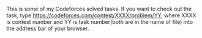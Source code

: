 This is some of my Codeforces solved tasks.
If you want to check out the task, type https://codeforces.com/contest/XXXX/problem/YY, where XXXX is contest number and YY is task number(both are in the name of file) into the address bar of your browser.
